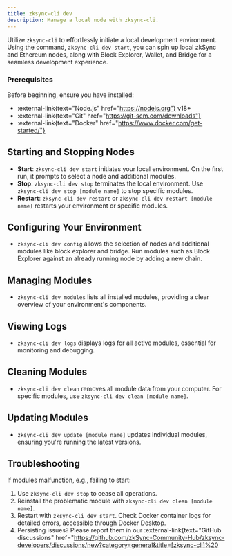```yaml
---
title: zksync-cli dev
description: Manage a local node with zksync-cli.
---
```


Utilize `zksync-cli` to effortlessly initiate a local development environment.
Using the command, `zksync-cli dev start`, you can spin up local zkSync and Ethereum nodes, along with Block Explorer, Wallet, and Bridge
for a seamless development experience.

### Prerequisites

Before beginning, ensure you have installed:

- :external-link{text="Node.js" href="https://nodejs.org"} v18+
- :external-link{text="Git" href="https://git-scm.com/downloads"}
- :external-link{text="Docker" href="https://www.docker.com/get-started/"}

## Starting and Stopping Nodes

- **Start**: `zksync-cli dev start` initiates your local environment. On the first run, it prompts to select a node and additional modules.
- **Stop**: `zksync-cli dev stop` terminates the local environment. Use `zksync-cli dev stop [module name]` to stop specific modules.
- **Restart**: `zksync-cli dev restart` or `zksync-cli dev restart [module name]` restarts your environment or specific modules.

## Configuring Your Environment

- `zksync-cli dev config` allows the selection of nodes and additional modules like block explorer and bridge.
Run modules such as Block Explorer against an already running node by adding a new chain.

## Managing Modules

- `zksync-cli dev modules` lists all installed modules, providing a clear overview of your environment's components.

## Viewing Logs

- `zksync-cli dev logs` displays logs for all active modules, essential for monitoring and debugging.

## Cleaning Modules

- `zksync-cli dev clean` removes all module data from your computer. For specific modules, use `zksync-cli dev clean [module name]`.

## Updating Modules

- `zksync-cli dev update [module name]` updates individual modules, ensuring you're running the latest versions.

## Troubleshooting

If modules malfunction, e.g., failing to start:

1. Use `zksync-cli dev stop` to cease all operations.
2. Reinstall the problematic module with `zksync-cli dev clean [module name]`.
3. Restart with `zksync-cli dev start`. Check Docker container logs for detailed errors, accessible through Docker Desktop.
4. Persisting issues? Please report them in our :external-link{text="GitHub discussions" href="https://github.com/zkSync-Community-Hub/zksync-developers/discussions/new?category=general&title=[zksync-cli]%20<Title>"}.

For additional assistance, refer to our [troubleshooting guide](/tooling/zksync-cli/troubleshooting).
